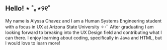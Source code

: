 ## Hello! ⋆ ˚｡⋆୨୧˚
My name is Alyssa Chavez and I am a Human Systems Engineering student with a focus in UX at Arizona State University ✧･ﾟ
After graduating I am looking forward to breaking into the UX Design field and contributing what I can there. I enjoy learning about coding, specifically in Java and HTML, but I would love to learn more!
<!--
**alyssa0715/alyssa0715** is a ✨ _special_ ✨ repository because its `README.md` (this file) appears on your GitHub profile.

Here are some ideas to get you started:

- 🔭 I’m currently working on ...
- 🌱 I’m currently learning ...
- 👯 I’m looking to collaborate on ...
- 🤔 I’m looking for help with ...
- 💬 Ask me about ...
- 📫 How to reach me: ...
- 😄 Pronouns: ...
- ⚡ Fun fact: ...
-->
